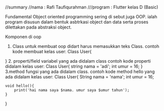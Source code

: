 //summary
//nama : Rafi Taufiqurahman
///program : Flutter kelas D (Basic)

Fundamental Object oriented programming
sering di sebut juga OOP. ialah program disusun dalam bentuk asbtrkasi object dan data serta proses dilettakan pada abstraksi object.

Komponen di oop
1. Class 
untuk membuat oop didart harus memasukkan teks Class.
contoh kode membuat kelas user:
Class User{

}
2. properti/field
variabel yang ada didalam class
contoh kode properti didalam kelas user:
Class User{
    string nama = 'adi';
    int umur = 16;
}
3.method
fungsi yang ada didalam class.
contoh kode method hello yang ada didalam kelas user:
Class User{
    String nama = 'nama';
    int umur = 16;

    void hello(){
        print('hai nama saya $nama. umur saya $umur tahun');
    }

}